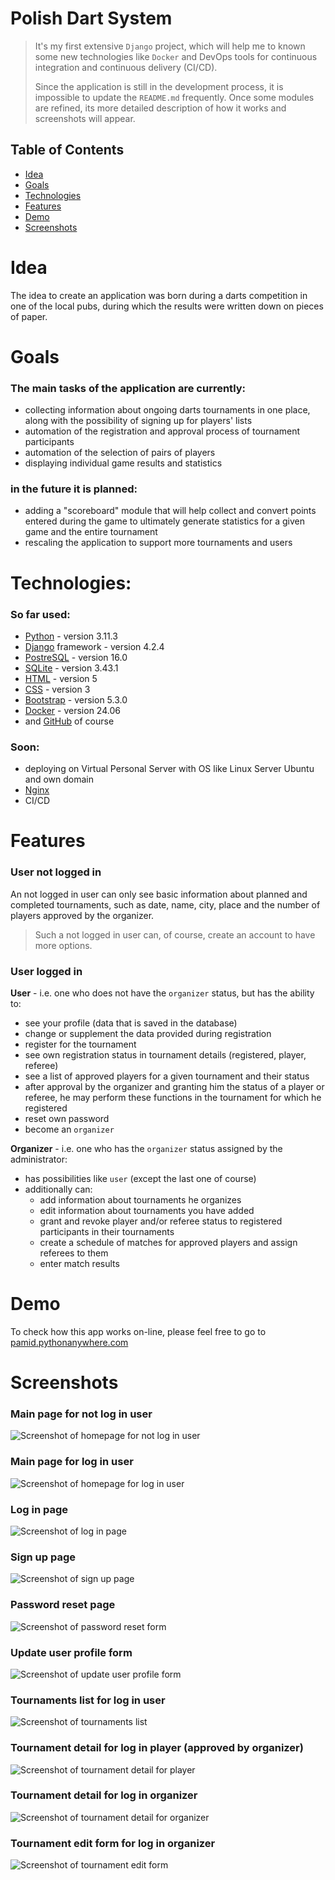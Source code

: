 # Polish Dart System
> It's my first extensive `Django` project, which will help me to known some new technologies like `Docker`
> and DevOps tools for continuous integration and continuous delivery (CI/CD).
>
> Since the application is still in the development process, it is impossible to update the `README.md` frequently. 
> Once some modules are refined, its more detailed description of how it works and screenshots will appear.


## Table of Contents
* [Idea](#idea)
* [Goals](#goals)
* [Technologies](#technologies)
* [Features](#features)
* [Demo](#demo)
* [Screenshots](#screenshots)


# Idea
The idea to create an application was born during a darts competition in one of the local pubs, 
during which the results were written down on pieces of paper.


# Goals

### The main tasks of the application are currently:
* collecting information about ongoing darts tournaments in one place, along with the possibility of signing up
for players' lists
* automation of the registration and approval process of tournament participants
* automation of the selection of pairs of players
* displaying individual game results and statistics

### in the future it is planned:
* adding a "scoreboard" module that will help collect and convert points entered during the game to ultimately 
generate statistics for a given game and the entire tournament
* rescaling the application to support more tournaments and users


# Technologies:

### So far used:
- [Python](https://www.python.org/) - version 3.11.3
- [Django](https://www.djangoproject.com/) framework - version 4.2.4
- [PostreSQL](https://www.postgresql.org/) - version 16.0
- [SQLite](https://www.sqlite.org/) - version 3.43.1
- [HTML](https://en.wikipedia.org/wiki/HTML) - version 5
- [CSS](https://en.wikipedia.org/wiki/CSS) - version 3
- [Bootstrap](https://getbootstrap.com/) - version 5.3.0
- [Docker](https://www.docker.com/) - version 24.06
- and [GitHub](https://github.com) of course

### Soon:
- deploying on Virtual Personal Server with OS like Linux Server Ubuntu and own domain
- [Nginx](https://nginx.org)
- CI/CD


# Features

### User not logged in
An not logged in user can only see basic information about planned and completed tournaments, such as date, name, city,
place and the number of players approved by the organizer.

>Such a not logged in user can, of course, create an account to have more options.

### User logged in
__User__ - i.e. one who does not have the `organizer` status, but has the ability to:
* see your profile (data that is saved in the database)
* change or supplement the data provided during registration
* register for the tournament
* see own registration status in tournament details (registered, player, referee)
* see a list of approved players for a given tournament and their status
* after approval by the organizer and granting him the status of a player or referee, he may perform these functions 
in the tournament for which he registered
* reset own password
* become an `organizer`

__Organizer__ - i.e. one who has the `organizer` status assigned by the administrator:
* has possibilities like `user` (except the last one of course)
* additionally can:
    * add information about tournaments he organizes
    * edit information about tournaments you have added
    * grant and revoke player and/or referee status to registered participants in their tournaments
    * create a schedule of matches for approved players and assign referees to them
    * enter match results
  

# Demo

To check how this app works on-line, please feel free to go to 
[pamid.pythonanywhere.com](https://pamid.pythonanywhere.com/)


# Screenshots

### Main page for not log in user
![Screenshot of homepage for not log in user](./images/screenshot_homepage.png)

### Main page for log in user
![Screenshot of homepage for log in user](./images/screenshot_homepage_log_in.png)

### Log in page
![Screenshot of log in page](./images/screenshot_log_in.png)

### Sign up page
![Screenshot of sign up page](./images/screenshot_sign_up.png)

### Password reset page
![Screenshot of password reset form](./images/screenshot_forgot_password.png)

### Update user profile form
![Screenshot of update user profile form](./images/screenshot_update_profile.png)

### Tournaments list for log in user
![Screenshot of tournaments list](./images/screenshot_tournaments_list.png)

### Tournament detail for log in player (approved by organizer)
![Screenshot of tournament detail for player](./images/screenshot_tournament_detail_for_player.png)

### Tournament detail for log in organizer
![Screenshot of tournament detail for organizer](./images/screenshot_tournament_detail.png)

### Tournament edit form for log in organizer
![Screenshot of tournament edit form](./images/screenshot_tournament_edit_form.png)




